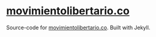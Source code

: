 [movimientolibertario.co](https://movimientolibertario.co)
=================

Source-code for [movimientolibertario.co](https://movimientolibertario.co). Built with Jekyll.
